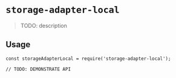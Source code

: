 # `storage-adapter-local`

> TODO: description

## Usage

```
const storageAdapterLocal = require('storage-adapter-local');

// TODO: DEMONSTRATE API
```
